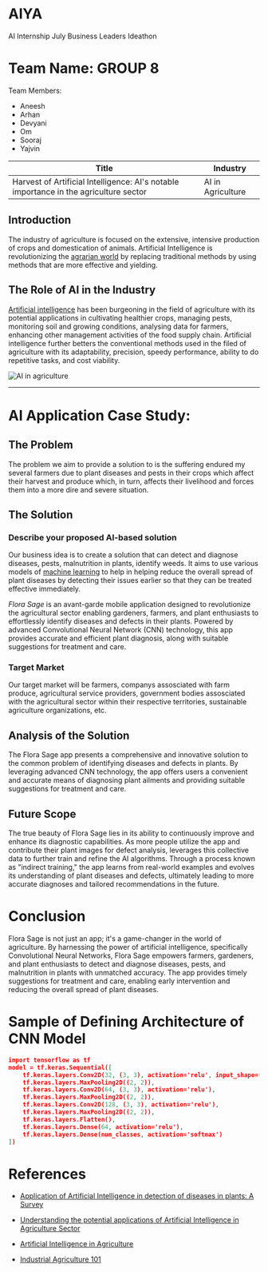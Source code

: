 # AIYA
AI Internship July Business Leaders Ideathon

# Team Name: GROUP 8

Team Members:
- Aneesh    
- Arhan
- Devyani
- Om
- Sooraj
- Yajvin


| Title | Industry |
|-------|----------|
|Harvest of Artificial Intelligence: AI's notable importance in the agriculture sector| AI in Agriculture |

## Introduction

The industry of agriculture is focused on the extensive, intensive production of crops and domestication of animals. Artificial Intelligence is revolutionizing the [agrarian world](https://en.wikipedia.org/wiki/Agrarian_society) by replacing traditional methods by using methods that are more effective and yielding.    

## The Role of AI in the Industry

[Artificial intelligence](https://en.wikipedia.org/wiki/Artificial_intelligence) has been burgeoning in the field of agriculture with its potential applications in cultivating healthier crops, managing pests, monitoring soil and growing conditions, analysing data for farmers, enhancing other management activities of the food supply chain. Artificial intelligence further betters the conventional methods used in the filed of agriculture with its adaptability, precision, speedy performance, ability to do repetitive tasks, and cost viability.

![AI in agriculture]((https://venturebeat.com/wp-content/uploads/2022/05/GettyImages-1318237749.jpg?fit=750%2C500&strip=all))

---

# AI Application Case Study:

## The Problem

The problem we aim to provide a solution to is the suffering endured my several farmers due to plant diseases and pests in their crops which affect their harvest and produce  which, in turn, affects their livelihood and forces them into a more dire and severe situation.

## The Solution

### Describe your proposed AI-based solution

Our business idea is to create a solution that can detect and diagnose diseases, pests, malnutrition in plants, identify weeds. It aims to use various models of [machine learning](https://en.wikipedia.org/wiki/Machine_learning) to help in helping reduce the overall spread of plant diseases by detecting their issues earlier so that they can be treated effective immediately.

*Flora Sage* is an avant-garde mobile application designed to revolutionize the agricultural sector enabling gardeners, farmers, and plant enthusiasts to effortlessly identify diseases and defects in their plants. Powered by advanced Convolutional Neural Network (CNN) technology, this app provides accurate and efficient plant diagnosis, along with suitable suggestions for treatment and care.

### Target Market

Our target market will be farmers, companys assosciated with farm produce, agricultural service providers, government bodies assosciated with the agricultural sector within their respective territories, sustainable agriculture organizations, etc.

## Analysis of the Solution

The Flora Sage app presents a comprehensive and innovative solution to the common problem of identifying diseases and defects in plants. By leveraging advanced CNN technology, the app offers users a convenient and accurate means of diagnosing plant ailments and providing suitable suggestions for treatment and care.

##  Future Scope

The true beauty of Flora Sage lies in its ability to continuously improve and enhance its diagnostic capabilities. As more people utilize the app and contribute their plant images for defect analysis, leverages this collective data to further train and refine the AI algorithms. Through a process known as "indirect training," the app learns from real-world examples and evolves its understanding of plant diseases and defects, ultimately leading to more accurate diagnoses and tailored recommendations in the future.

# Conclusion

Flora Sage is not just an app; it's a game-changer in the world of agriculture. By harnessing the power of artificial intelligence, specifically Convolutional Neural Networks, Flora Sage empowers farmers, gardeners, and plant enthusiasts to detect and diagnose diseases, pests, and malnutrition in plants with unmatched accuracy. The app provides timely suggestions for treatment and care, enabling early intervention and reducing the overall spread of plant diseases.

# Sample of Defining Architecture of CNN Model

```json
import tensorflow as tf
model = tf.keras.Sequential([
    tf.keras.layers.Conv2D(32, (3, 3), activation='relu', input_shape=(image_height, image_width, channels)),
    tf.keras.layers.MaxPooling2D((2, 2)),
    tf.keras.layers.Conv2D(64, (3, 3), activation='relu'),
    tf.keras.layers.MaxPooling2D((2, 2)),
    tf.keras.layers.Conv2D(128, (3, 3), activation='relu'),
    tf.keras.layers.MaxPooling2D((2, 2)),
    tf.keras.layers.Flatten(),
    tf.keras.layers.Dense(64, activation='relu'),
    tf.keras.layers.Dense(num_classes, activation='softmax')
])
```

# References

- [Application of Artificial Intelligence in detection of diseases in plants: A Survey](https://turcomat.org/index.php/turkbilmat/article/view/1581/1335)

- [Understanding the potential applications of Artificial Intelligence in Agriculture Sector](https://www.sciencedirect.com/science/article/pii/S277323712200020X)

- [Artificial Intelligence in Agriculture](https://www.wipro.com/holmes/towards-future-farming-how-artificial-intelligence-is-transforming-the-agriculture-industry/)

- [Industrial Agriculture 101](https://www.nrdc.org/stories/industrial-agriculture-101#:~:text=Industrial%20agriculture%20is%20the%20large,the%20animals%20are%20not%20sick)

